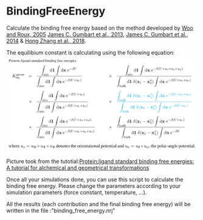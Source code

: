 # BindingFreeEnergy

Calculate the binding free energy based on the method developed by [Woo and Roux, 2005](https://doi.org/10.1073/pnas.0409005102) [James C. Gumbart et al., 2013](https://doi.org/10.1021/ct400273t), [James C. Gumbart et al., 2014](https://pubs.acs.org/doi/10.1021/ct3008099) & [Hong Zhang et al., 2018](https://www.mdpi.com/1420-3049/23/2/228).

The equilibium constant is calculating using the following equation:
![](equations.png "output" )

Picture took from the tutotial:[Protein:ligand standard binding free energies: A tutorial for alchemical and geometrical transformations](https://www.ks.uiuc.edu/Training/Tutorials/namd/PLB/tutorial-protein-ligand.pdf)


Once all your simulations done, you can use this script to calculate the binding free energy. Please change the parameters according to your simulation parameters (force constant, temperature, ...).


All the results (each contribution and the final binding free energy) will be written in the file :"binding_free_energy.nrj"
